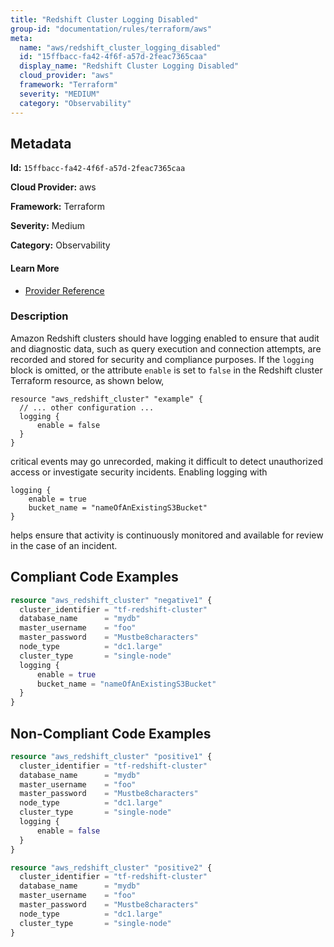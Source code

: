```yaml
---
title: "Redshift Cluster Logging Disabled"
group-id: "documentation/rules/terraform/aws"
meta:
  name: "aws/redshift_cluster_logging_disabled"
  id: "15ffbacc-fa42-4f6f-a57d-2feac7365caa"
  display_name: "Redshift Cluster Logging Disabled"
  cloud_provider: "aws"
  framework: "Terraform"
  severity: "MEDIUM"
  category: "Observability"
---
```

## Metadata

**Id:** `15ffbacc-fa42-4f6f-a57d-2feac7365caa`

**Cloud Provider:** aws

**Framework:** Terraform

**Severity:** Medium

**Category:** Observability

#### Learn More

 - [Provider Reference](https://registry.terraform.io/providers/hashicorp/aws/latest/docs/resources/redshift_cluster#enable)

### Description

 Amazon Redshift clusters should have logging enabled to ensure that audit and diagnostic data, such as query execution and connection attempts, are recorded and stored for security and compliance purposes. If the `logging` block is omitted, or the attribute `enable` is set to `false` in the Redshift cluster Terraform resource, as shown below,

```
resource "aws_redshift_cluster" "example" {
  // ... other configuration ...
  logging {
      enable = false
  }
}
```

critical events may go unrecorded, making it difficult to detect unauthorized access or investigate security incidents. Enabling logging with

```
logging {
    enable = true
    bucket_name = "nameOfAnExistingS3Bucket"
}
```

helps ensure that activity is continuously monitored and available for review in the case of an incident.


## Compliant Code Examples
```terraform
resource "aws_redshift_cluster" "negative1" {
  cluster_identifier = "tf-redshift-cluster"
  database_name      = "mydb"
  master_username    = "foo"
  master_password    = "Mustbe8characters"
  node_type          = "dc1.large"
  cluster_type       = "single-node"
  logging {
      enable = true
      bucket_name = "nameOfAnExistingS3Bucket"
  }
}
```
## Non-Compliant Code Examples
```terraform
resource "aws_redshift_cluster" "positive1" {
  cluster_identifier = "tf-redshift-cluster"
  database_name      = "mydb"
  master_username    = "foo"
  master_password    = "Mustbe8characters"
  node_type          = "dc1.large"
  cluster_type       = "single-node"
  logging {
      enable = false
  }
}

resource "aws_redshift_cluster" "positive2" {
  cluster_identifier = "tf-redshift-cluster"
  database_name      = "mydb"
  master_username    = "foo"
  master_password    = "Mustbe8characters"
  node_type          = "dc1.large"
  cluster_type       = "single-node"
}
```